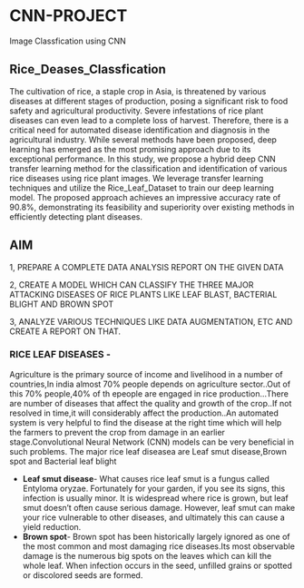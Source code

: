 # CNN-PROJECT
Image Classfication using CNN
## Rice_Deases_Classfication
The cultivation of rice, a staple crop in Asia, is threatened by various diseases at different stages of production, posing a significant risk to food safety and agricultural productivity. Severe infestations of rice plant diseases can even lead to a complete loss of harvest. Therefore, there is a critical need for automated disease identification and diagnosis in the agricultural industry. While several methods have been proposed, deep learning has emerged as the most promising approach due to its exceptional performance. In this study, we propose a hybrid deep CNN transfer learning method for the classification and identification of various rice diseases using rice plant images. We leverage transfer learning techniques and utilize the Rice_Leaf_Dataset to train our deep learning model. The proposed approach achieves an impressive accuracy rate of 90.8%, demonstrating its feasibility and superiority over existing methods in efficiently detecting plant diseases.
## AIM
1, PREPARE A COMPLETE DATA ANALYSIS REPORT ON THE GIVEN DATA 

2, CREATE A MODEL WHICH CAN CLASSIFY THE THREE MAJOR ATTACKING DISEASES OF RICE PLANTS LIKE LEAF BLAST, BACTERIAL BLIGHT AND BROWN SPOT

3, ANALYZE VARIOUS TECHNIQUES LIKE DATA AUGMENTATION, ETC AND CREATE A REPORT ON THAT.

### RICE LEAF DISEASES -

Agriculture is the primary source of income and livelihood in a number of countries,In india almost 70% people depends on agriculture sector..Out of this 70% people,40% of th epeople are engaged in rice production...There are number of diseases that affect the quality and growth of the crop..If not resolved in time,it will considerably affect the production..An automated system is very helpful to find the disease at the right time which will help the farmers to prevent the crop from damage in an earlier stage.Convolutional Neural Network (CNN) models can be very beneficial in such problems.
The major rice leaf diseasea are Leaf smut disease,Brown spot and Bacterial leaf blight

* **Leaf smut disease**-
What causes rice leaf smut is a fungus called Entyloma oryzae. Fortunately for your garden, if you see its signs, this infection is usually minor. It is widespread where rice is grown, but leaf smut doesn’t often cause serious damage. However, leaf smut can make your rice vulnerable to other diseases, and ultimately this can cause a yield reduction.
* **Brown spot**-
Brown spot has been historically largely ignored as one of the most common and most damaging rice diseases.Its most observable damage is the numerous big spots on the leaves which can kill the whole leaf. When infection occurs in the seed, unfilled grains or spotted or discolored seeds are formed.
